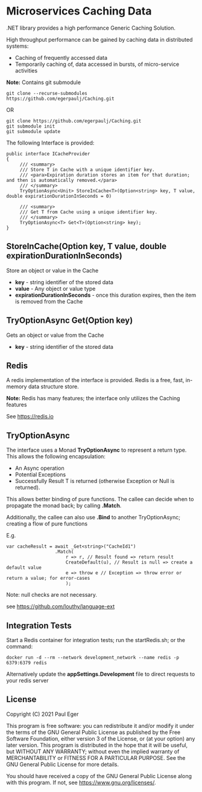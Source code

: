 # Microservices Caching Data

.NET library provides a high performance Generic Caching Solution.

High throughput performance can be gained by caching data in distributed systems:
- Caching of frequently accessed data
- Temporarily caching of, data accessed in bursts, of micro-service activities

**Note:** Contains git submodule 

```
git clone --recurse-submodules https://github.com/egerpaulj/Caching.git
```

OR

```
git clone https://github.com/egerpaulj/Caching.git
git submodule init
git submodule update
```


The following Interface is provided:

```
public interface ICacheProvider
{
     /// <summary>
     /// Store T in Cache with a unique identifier key.
     /// <para>Expiration duration stores an item for that duration; and then is automatically removed.</para>
     /// </summary>
     TryOptionAsync<Unit> StoreInCache<T>(Option<string> key, T value, double expirationDurationInSeconds = 0)

     /// <summary>
     /// Get T from Cache using a unique identifier key.
     /// </summary>
     TryOptionAsync<T> Get<T>(Option<string> key);
}
```

## StoreInCache<T>(Option<string> key, T value, double expirationDurationInSeconds)

Store an object or value in the Cache

- **key** - string identifier of the stored data
- **value** - Any object or value type
- **expirationDurationInSeconds** - once this duration expires, then the item is removed from the Cache

## TryOptionAsync<T> Get<T>(Option<string> key)

Gets an object or value from the Cache

- **key** - string identifier of the stored data

## Redis

A redis implementation of the interface is provided. Redis is a free, fast, in-memory data structure store.

**Note:** Redis has many features; the interface only utilizes the Caching features

See https://redis.io

## TryOptionAsync<T>

The interface uses a Monad **TryOptionAsync<T>** to represent a return type. This allows the following encapsulation:
- An Async operation
- Potential Exceptions
- Successfully Result T is returned (otherwise Exception or Null is returned).

This allows better binding of pure functions. The callee can decide when to propagate the monad back; by calling **.Match**.

Additionally, the callee can also use **.Bind** to another TryOptionAsync; creating a flow of pure functions

E.g.

```
var cacheResult = await _Get<string>("CacheId1")
                  .Match(
                      r => r, // Result found => return result
                      CreateDefault(u), // Result is null => create a default value
                      e => throw e // Exception => throw error or return a value; for error-cases
                      );
```

Note: null checks are not necessary.

see https://github.com/louthy/language-ext

## Integration Tests

Start a Redis container for integration tests; run the startRedis.sh; or the command:

```
docker run -d --rm --network development_network --name redis -p 6379:6379 redis
```

Alternatively update the **appSettings.Development** file to direct requests to your redis server

## License

Copyright (C) 2021  Paul Eger

This program is free software: you can redistribute it and/or modify
it under the terms of the GNU General Public License as published by
the Free Software Foundation, either version 3 of the License, or
(at your option) any later version.
This program is distributed in the hope that it will be useful,
but WITHOUT ANY WARRANTY; without even the implied warranty of
MERCHANTABILITY or FITNESS FOR A PARTICULAR PURPOSE.  See the
GNU General Public License for more details.

You should have received a copy of the GNU General Public License
along with this program.  If not, see <https://www.gnu.org/licenses/>.
